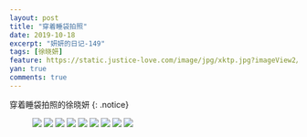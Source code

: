 ```yaml
---
layout: post
title: "穿着睡袋拍照"
date: 2019-10-18
excerpt: "妍妍的日记-149"
tags: [徐晓妍]
feature: https://static.justice-love.com/image/jpg/xktp.jpg?imageView2/1/w/1200/h/500
yan: true
comments: true
---
```

穿着睡袋拍照的徐晓妍
{: .notice}
<figure>
    <img src="{{ site.staticUrl }}/yanyan/image/csdpz1.jpg?imageMogr2/auto-orient" />
    <img src="{{ site.staticUrl }}/yanyan/image/csdpz2.jpg?imageMogr2/auto-orient" />
    <img src="{{ site.staticUrl }}/yanyan/image/csdpz3.jpg?imageMogr2/auto-orient" />
    <img src="{{ site.staticUrl }}/yanyan/image/csdpz4.jpg?imageMogr2/auto-orient" />
    <img src="{{ site.staticUrl }}/yanyan/image/csdpz5.jpg?imageMogr2/auto-orient" />
    <img src="{{ site.staticUrl }}/yanyan/image/csdpz6.jpg?imageMogr2/auto-orient" />
    <img src="{{ site.staticUrl }}/yanyan/image/csdpz7.jpg?imageMogr2/auto-orient" />
    <img src="{{ site.staticUrl }}/yanyan/image/csdpz8.jpg?imageMogr2/auto-orient" />
    <img src="{{ site.staticUrl }}/yanyan/image/csdpz9.jpg?imageMogr2/auto-orient" />
</figure>
